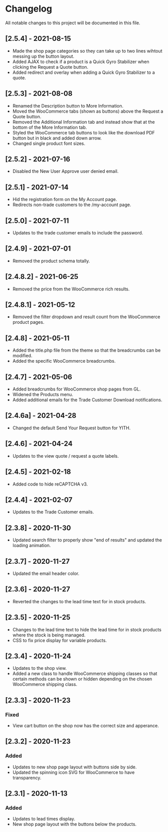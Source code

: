 # Changelog

All notable changes to this project will be documented in this file.
## [2.5.4] - 2021-08-15
* Made the shop page categories so they can take up to two lines wihtout messing up the button layout.
* Added AJAX to check if a product is a Quick Gyro Stabilizer when clicking the Request a Quote button.
* Added redirect and overlay when adding a Quick Gyro Stabilizer to a quote.

## [2.5.3] - 2021-08-08
* Renamed the Description button to More Information.
* Moved the WooCommerce tabs (shown as buttons) above the Request a Quote button.
* Removed the Additional Information tab and instead show that at the bottom of the More Information tab.
* Styled the WooCommerce tab buttons to look like the download PDF button but in black and added down arrow.
* Changed single product font sizes. 

## [2.5.2] - 2021-07-16
* Disabled the New User Approve user denied email.

## [2.5.1] - 2021-07-14
* Hid the registration form on the My Account page.
* Redirects non-trade customers to the /my-account page.

## [2.5.0] - 2021-07-11
* Updates to the trade customer emails to include the password.

## [2.4.9] - 2021-07-01
* Removed the product schema totally.

## [2.4.8.2] - 2021-06-25
* Removed the price from the WooCommerce rich results.

## [2.4.8.1] - 2021-05-12
* Removed the filter dropdown and result count from the WooCommerce product pages.

## [2.4.8] - 2021-05-11
* Added the title.php file from the theme so that the breadcrumbs can be modified.
* Added the specific WooCommerce breadcrumbs.

## [2.4.7] - 2021-05-06
* Added breadcrumbs for WooCommerce shop pages from GL.
* Widened the Products menu.
* Added additional emails for the Trade Customer Download notifications.

## [2.4.6a] - 2021-04-28
* Changed the default Send Your Request button for YITH.

## [2.4.6] - 2021-04-24
* Updates to the view quote / request a quote labels.

## [2.4.5] - 2021-02-18
* Added code to hide reCAPTCHA v3.

## [2.4.4] - 2021-02-07
* Updates to the Trade Customer emails.

## [2.3.8] - 2020-11-30
* Updated search filter to properly show "end of results" and updated the loading animation.

## [2.3.7] - 2020-11-27
- Updated the email header color.

## [2.3.6] - 2020-11-27
- Reverted the changes to the lead time text for in stock products.

## [2.3.5] - 2020-11-25
- Changes to the lead time text to hide the lead time for in stock products where the stock is being managed.
- CSS to fix price display for variable products. 

## [2.3.4] - 2020-11-24
- Updates to the shop view.
- Added a new class to handle WooCommerce shipping classes so that certain methods can be shown or hidden depending on the chosen WooCommerce shipping class.

## [2.3.3] - 2020-11-23

### Fixed
- View cart button on the shop now has the correct size and apperance.

## [2.3.2] - 2020-11-23

### Added
- Updates to new shop page layout with buttons side by side.
- Updated the spinning icon SVG for WooCommerce to have transparency. 

## [2.3.1] - 2020-11-13

### Added

- Updates to lead times display.
- New shop page layout with the buttons below the products.